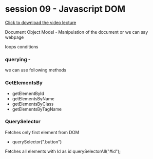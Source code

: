 # session 09 - Javascript DOM
[Click to download the video lecture](https://www.idrive.com/idrive/sh/sh?k=y4t1z7f0o3)

Document Object Model - Manipulation of the document or we can say webpage

loops
conditions


### querying - 
we can use following methods
### GetElementsBy
- getElementById
- getElementsByName
- getElementsByClass
- getElementsByTagName

### QuerySelector
Fetches only first element from DOM
- querySelector(".button")

Fetches all elements with Id as id
querySelectorAll("#id");